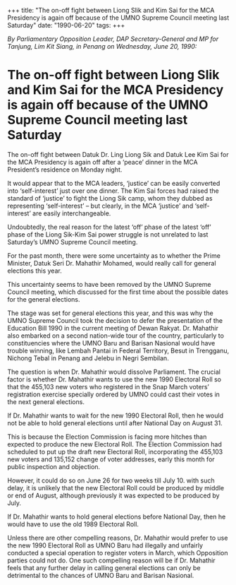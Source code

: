 +++ 
title: "The on-off fight between Liong SIik and Kim Sai for the MCA Presidency is again off because of the UMNO Supreme Council meeting last Saturday"
date: "1990-06-20"
tags:
+++

_By Parliamentary Opposition Leader, DAP Secretary-General and MP for Tanjung, Lim Kit Siang, in Penang on Wednesday, June 20, 1990:_

# The on-off fight between Liong SIik and Kim Sai for the MCA Presidency is again off because of the UMNO Supreme Council meeting last Saturday

The on-off fight between Datuk Dr. Ling Liong Sik and Datuk Lee Kim Sai for the MCA Presidency is again off after a ‘peace’ dinner in the MCA President’s residence on Monday night.</u>

It would appear that to the MCA leaders, ‘justice’ can be easily converted into ‘self-interest’ just over one dinner. The Kim Sai forces had raised the standard of ‘justice’ to fight the Liong Sik camp, whom they dubbed as representing ‘self-interest’ – but clearly, in the MCA ‘justice’ and ‘self-interest’ are easily interchangeable.

Undoubtedly, the real reason for the latest ‘off’ phase of the latest ‘off’ phase of the Liong Sik-Kim Sai power struggle is not unrelated to last Saturday’s UMNO Supreme Council meeting.

For the past month, there were some uncertainty as to whether the Prime Minister, Datuk Seri Dr. Mahathir Mohamed, would really call for general elections this year.

This uncertainty seems to have been removed by the UMNO Supreme Council meeting, which discussed for the first time about the possible dates for the general elections.

The stage was set for general elections this year, and this was why the UMNO Supreme Council took the decision to defer the presentation of the Education Bill 1990 in the current meeting of Dewan Rakyat. Dr. Mahathir also embarked on a second nation-wide tour of the country, particularly to constituencies where the UMNO Baru and Barisan Nasional would have trouble winning, like Lembah Pantai in Federal Territory, Besut in Trengganu, Nichong Tebal in Penang and Jelebu in Negri Sembilan.

The question is when Dr. Mahathir would dissolve Parliament. The crucial factor is whether Dr. Mahathir wants to use the new 1990 Electoral Roll so that the 455,103 new voters who registered in the Snap March voters’ registration exercise specially ordered by UMNO could cast their votes in the next general elections.

If Dr. Mahathir wants to wait for the new 1990 Electoral Roll, then he would not be able to hold general elections until after National Day on August 31.

This is because the Election Commission is facing more hitches than expected to produce the new Electoral Roll. The Election Commission had scheduled to put up the draft new Electoral Roll, incorporating the 455,103 new voters and 135,152 change of voter addresses, early this month for public inspection and objection.

However, it could do so on June 26 for two weeks till July 10. with such delay, it is unlikely that the new Electoral Roll could be produced by middle or end of August, although previously it was expected to be produced by July.

If Dr. Mahathir wants to hold general elections before National Day, then he would have to use the old 1989 Electoral Roll.

Unless there are other compelling reasons, Dr. Mahathir would prefer to use the new 1990 Electoral Roll as UMNO Baru had illegally and unfairly conducted a special operation to register voters in March, which Opposition parties could not do. One such compelling reason will be if Dr. Mahathir feels that any further delay in calling general elections can only be detrimental to the chances of UMNO Baru and Barisan Nasional.	
 
